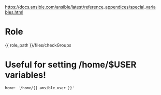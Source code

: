 https://docs.ansible.com/ansible/latest/reference_appendices/special_variables.html

# Role
{{ role_path }}/files/checkGroups

# Useful for setting /home/$USER variables!

`home: '/home/{{ ansible_user }}'`
